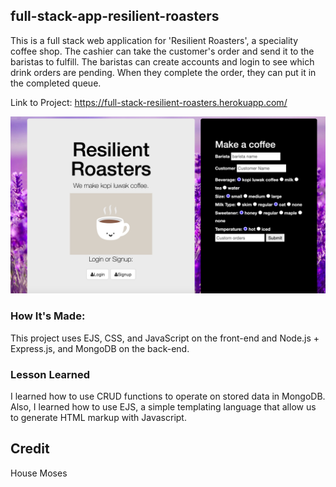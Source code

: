 ## full-stack-app-resilient-roasters

This is a full stack web application for 'Resilient Roasters', a speciality coffee shop. The cashier can take the customer's order and send it to the baristas to fulfill. The baristas can create accounts and login to see which drink orders are pending. When they complete the order, they can put it in the completed queue. 

Link to Project: https://full-stack-resilient-roasters.herokuapp.com/

![Project Image](/public/img/project.png)


### How It's Made:

This project uses EJS, CSS, and JavaScript on the front-end and Node.js + Express.js, and MongoDB on the back-end. 


### Lesson Learned

I learned how to use CRUD functions to operate on stored data in MongoDB. Also, I learned how to use EJS, a simple templating language that allow us to generate HTML markup with Javascript.  


## Credit
House Moses

